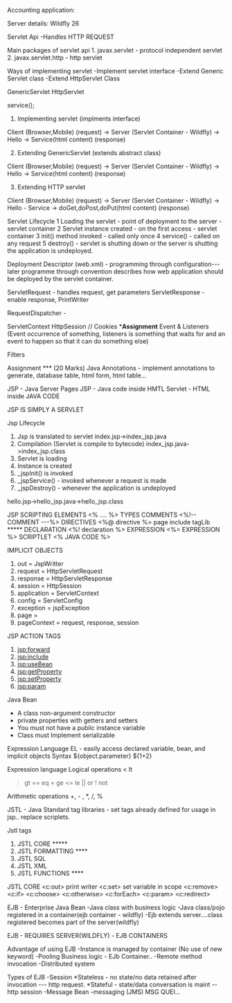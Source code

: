 Accounting application:

Server details:
Wildfly 26

Servlet Api
-Handles HTTP REQUEST

Main packages of servlet api 
    1. javax.servlet - protocol independent servlet
    2. javax.servlet.http - http servlet

Ways of implementing servlet
 -Implement servlet interface
 -Extend Generic Servlet class
 -Extend HttpServlet Class

GenericServlet
HttpServlet

 service();


1. Implementing servlet (implments interface)

Client (Browser,Mobile) (request) -> Server (Servlet Container - Wildfly) 
    -> Hello -> Service(html content) (response)

2. Extending GenericServlet (extends abstract class)

Client (Browser,Mobile) (request) -> Server (Servlet Container - Wildfly)
    -> Hello -> Service(html content) (response)

3. Extending HTTP servlet 

Client (Browser,Mobile) (request) -> Server (Servlet Container - Wildfly)
-> Hello - Service -> doGet,doPost,doPut(html content) (response)


Servlet Lifecycle
    1 Loading the servlet - point of deployment to the server - servlet container
    2 Servlet instance created - on the first access - servlet container
    3 init() method invoked - called only once
    4 service() - called on any request
    5 destroy() - servlet is shutting down or the server is shutting
        the application is undeployed.

Deployment Descriptor (web.xml) - programming through configuration---later
    programme through convention
    describes how web application should be deployed by the servlet container.

ServletRequest - handles request, get parameters
ServletResponse - enable response, PrintWriter

RequestDispatcher - 

 ServletContext
 HttpSession // Cookies ***Assignment**
 Event & Listeners (Event occurrence of something, listeners is something 
    that waits for and an event to happen so that it can do something else)

 Filters

Assignment *** (20 Marks)
Java Annotations - implement annotations to generate, database table, html form, html table...


JSP - Java Server Pages
JSP - Java code inside HMTL
Servlet - HTML inside JAVA CODE

JSP IS SIMPLY A SERVLET

Jsp Lifecycle

1. Jsp is translated to servlet
    index.jsp->index_jsp.java
2. Compilation (Servlet is compile to bytecode)
   index_jsp.java->index_jsp.class
3. Servlet is loading
4. Instance is created
5. _jspInit() is invoked
6. _jspService() - invoked whenever a request is made
7. _jspDestroy() - whenever the application is undeployed

hello.jsp->hello_jsp.java->hello_jsp.class

JSP SCRIPTING ELEMENTS
<% .... %>
TYPES
COMMENTS <%!-- COMMENT ---%>
DIRECTIVES <%@ directive %>
    page
    include
    tagLib *****
DECLARATION <%! declaration %>
EXPRESSION <%= EXPRESSION %>
SCRIPTLET <% JAVA CODE %>
    
IMPLICIT OBJECTS
1. out = JspWritter
2. request = HttpServletRequest
3. response = HttpServletResponse
4. session = HttpSession
5. application = ServletContext
6. config = ServletConfig
7. exception = jspException
8. page = 
9. pageContext = request, response, session

JSP ACTION TAGS
1. <jsp:forward>
2. <jsp:include>
3. <jsp:useBean>
4. <jsp:getProperty>
5. <jsp:setProperty>
4. <jsp:param>

Java Bean
 * A class non-argument constructor
 * private properties with getters and setters
 * You must not have a public instance variable
 * Class must Implement serializable

Expression Language
EL - easily access declared variable, bean, and implicit objects
Syntax
    ${object.parameter}
    ${1+2}

Expression language Logical operations
< lt
> gt
==  eq
>= ge
<= le
|| or 
! not

Arithmetic operations
 +, - , *, /, %

JSTL - Java Standard tag libraries - set tags already defined for usage in jsp..
replace scriplets.

Jstl tags
1. JSTL CORE *****
2. JSTL FORMATTING **** 
3. JSTL SQL
4. JSTL XML
5. JSTL FUNCTIONS ****

JSTL CORE
<c:out> print writer
<c:set> set variable in  scope
<c:remove>
<c:if>
<c:choose>
<c:otherwise>
<c:forEach>
<c:param>
<c:redirect>

EJB - Enterprise Java Bean
 -Java class with business logic
 -Java class/pojo registered in a container(ejb container - wildfly)
 -Ejb extends server....class registered becomes part of the server(wildfly)

EJB - REQUIRES SERVER(WILDFLY) - EJB CONTAINERS

Advantage of using EJB
 -Instance is managed by container (No use of new keyword)
 -Pooling Business logic - EJb Container..
 -Remote method invocation
 -Distributed system

Types of EJB
    -Session
        *Stateless - no state/no data retained after invocation --- http request.
        *Stateful - state/data conversation is maint -- http session
    -Message Bean
        -messaging (JMS) MSG QUEI...